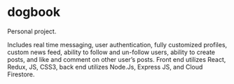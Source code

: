 # dogbook

Personal project.

Includes real time messaging, user authentication, fully customized profiles, custom news feed, ability to follow and un-follow users, ability to create posts, and like and comment on other user’s posts. Front end utilizes React, Redux, JS, CSS3, back end utilizes Node.Js, Express JS, and Cloud Firestore.
